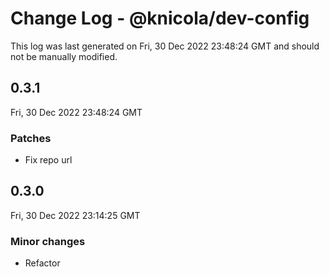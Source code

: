 # Change Log - @knicola/dev-config

This log was last generated on Fri, 30 Dec 2022 23:48:24 GMT and should not be manually modified.

## 0.3.1
Fri, 30 Dec 2022 23:48:24 GMT

### Patches

- Fix repo url

## 0.3.0
Fri, 30 Dec 2022 23:14:25 GMT

### Minor changes

- Refactor

